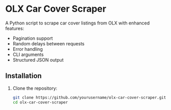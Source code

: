 # OLX Car Cover Scraper

A Python script to scrape car cover listings from OLX with enhanced features:
- Pagination support
- Random delays between requests
- Error handling
- CLI arguments
- Structured JSON output

## Installation

1. Clone the repository:
   ```bash
   git clone https://github.com/yourusername/olx-car-cover-scraper.git
   cd olx-car-cover-scraper
